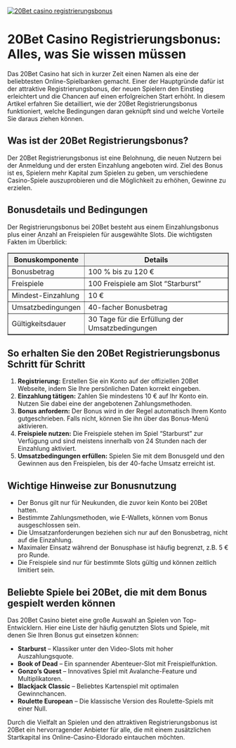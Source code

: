 [![20Bet casino registrierungsbonus](https://123-caf.pages.dev/gitsignup.png)](https://vrmoo.ru/Bt82HjjY)

<h1>20Bet Casino Registrierungsbonus: Alles, was Sie wissen müssen</h1> <p>Das 20Bet Casino hat sich in kurzer Zeit einen Namen als eine der beliebtesten Online-Spielbanken gemacht. Einer der Hauptgründe dafür ist der attraktive Registrierungsbonus, der neuen Spielern den Einstieg erleichtert und die Chancen auf einen erfolgreichen Start erhöht. In diesem Artikel erfahren Sie detailliert, wie der 20Bet Registrierungsbonus funktioniert, welche Bedingungen daran geknüpft sind und welche Vorteile Sie daraus ziehen können.</p>  <h2>Was ist der 20Bet Registrierungsbonus?</h2> <p>Der 20Bet Registrierungsbonus ist eine Belohnung, die neuen Nutzern bei der Anmeldung und der ersten Einzahlung angeboten wird. Ziel des Bonus ist es, Spielern mehr Kapital zum Spielen zu geben, um verschiedene Casino-Spiele auszuprobieren und die Möglichkeit zu erhöhen, Gewinne zu erzielen.</p>  <h2>Bonusdetails und Bedingungen</h2> <p>Der Registrierungsbonus bei 20Bet besteht aus einem Einzahlungsbonus plus einer Anzahl an Freispielen für ausgewählte Slots. Die wichtigsten Fakten im Überblick:</p>  <table border="1" cellpadding="8" cellspacing="0" style="border-collapse: collapse; width: 100%; max-width: 600px;">   <thead>     <tr style="background-color: #f2f2f2;">       <th>Bonuskomponente</th>       <th>Details</th>     </tr>   </thead>   <tbody>     <tr>       <td>Bonusbetrag</td>       <td>100 % bis zu 120 €</td>     </tr>     <tr>       <td>Freispiele</td>       <td>100 Freispiele am Slot “Starburst”</td>     </tr>     <tr>       <td>Mindest-Einzahlung</td>       <td>10 €</td>     </tr>     <tr>       <td>Umsatzbedingungen</td>       <td>40-facher Bonusbetrag</td>     </tr>     <tr>       <td>Gültigkeitsdauer</td>       <td>30 Tage für die Erfüllung der Umsatzbedingungen</td>     </tr>   </tbody> </table>  <h2>So erhalten Sie den 20Bet Registrierungsbonus Schritt für Schritt</h2> <ol>   <li><strong>Registrierung:</strong> Erstellen Sie ein Konto auf der offiziellen 20Bet Webseite, indem Sie Ihre persönlichen Daten korrekt eingeben.</li>   <li><strong>Einzahlung tätigen:</strong> Zahlen Sie mindestens 10 € auf Ihr Konto ein. Nutzen Sie dabei eine der angebotenen Zahlungsmethoden.</li>   <li><strong>Bonus anfordern:</strong> Der Bonus wird in der Regel automatisch Ihrem Konto gutgeschrieben. Falls nicht, können Sie ihn über das Bonus-Menü aktivieren.</li>   <li><strong>Freispiele nutzen:</strong> Die Freispiele stehen im Spiel “Starburst” zur Verfügung und sind meistens innerhalb von 24 Stunden nach der Einzahlung aktiviert.</li>   <li><strong>Umsatzbedingungen erfüllen:</strong> Spielen Sie mit dem Bonusgeld und den Gewinnen aus den Freispielen, bis der 40-fache Umsatz erreicht ist.</li> </ol>  <h2>Wichtige Hinweise zur Bonusnutzung</h2> <ul>   <li>Der Bonus gilt nur für Neukunden, die zuvor kein Konto bei 20Bet hatten.</li>   <li>Bestimmte Zahlungsmethoden, wie E-Wallets, können vom Bonus ausgeschlossen sein.</li>   <li>Die Umsatzanforderungen beziehen sich nur auf den Bonusbetrag, nicht auf die Einzahlung.</li>   <li>Maximaler Einsatz während der Bonusphase ist häufig begrenzt, z.B. 5 € pro Runde.</li>   <li>Die Freispiele sind nur für bestimmte Slots gültig und können zeitlich limitiert sein.</li> </ul>  <h2>Beliebte Spiele bei 20Bet, die mit dem Bonus gespielt werden können</h2> <p>Das 20Bet Casino bietet eine große Auswahl an Spielen von Top-Entwicklern. Hier eine Liste der häufig genutzten Slots und Spiele, mit denen Sie Ihren Bonus gut einsetzen können:</p>  <ul>   <li><strong>Starburst</strong> – Klassiker unter den Video-Slots mit hoher Auszahlungsquote.</li>   <li><strong>Book of Dead</strong> – Ein spannender Abenteuer-Slot mit Freispielfunktion.</li>   <li><strong>Gonzo’s Quest</strong> – Innovatives Spiel mit Avalanche-Feature und Multiplikatoren.</li>   <li><strong>Blackjack Classic</strong> – Beliebtes Kartenspiel mit optimalen Gewinnchancen.</li>   <li><strong>Roulette European</strong> – Die klassische Version des Roulette-Spiels mit einer Null.</li> </ul>  <p>Durch die Vielfalt an Spielen und den attraktiven Registrierungsbonus ist 20Bet ein hervorragender Anbieter für alle, die mit einem zusätzlichen Startkapital ins Online-Casino-Eldorado eintauchen möchten.</p>